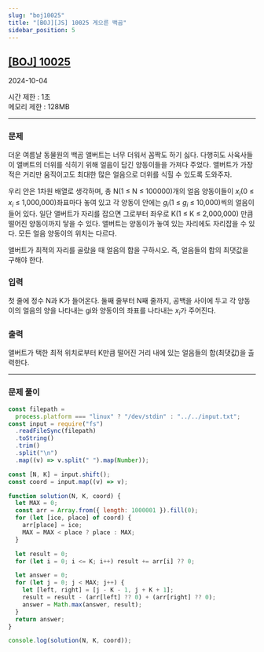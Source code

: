 ```yaml
---
slug: "boj10025"
title: "[BOJ][JS] 10025 게으른 백곰"
sidebar_position: 5
---
```


## [[BOJ] 10025](https://www.acmicpc.net/problem/10025)

2024-10-04

시간 제한 : 1초  
메모리 제한 : 128MB

---

### 문제

더운 여름날 동물원의 백곰 앨버트는 너무 더워서 꼼짝도 하기 싫다. 다행히도 사육사들이 앨버트의 더위를 식히기 위해 얼음이 담긴 양동이들을 가져다 주었다. 앨버트가 가장 적은 거리만 움직이고도 최대한 많은 얼음으로 더위를 식힐 수 있도록 도와주자.

우리 안은 1차원 배열로 생각하며, 총 N(1 ≤ N ≤ 100000)개의 얼음 양동이들이 $x_i$(0 ≤ $x_i$ ≤ 1,000,000)좌표마다 놓여 있고 각 양동이 안에는 $g_i$(1 ≤ $g_i$ ≤ 10,000)씩의 얼음이 들어 있다. 일단 앨버트가 자리를 잡으면 그로부터 좌우로 K(1 ≤ K ≤ 2,000,000) 만큼 떨어진 양동이까지 닿을 수 있다. 앨버트는 양동이가 놓여 있는 자리에도 자리잡을 수 있다. 모든 얼음 양동이의 위치는 다르다.

앨버트가 최적의 자리를 골랐을 때 얼음의 합을 구하시오. 즉, 얼음들의 합의 최댓값을 구해야 한다.

### 입력

첫 줄에 정수 N과 K가 들어온다. 둘째 줄부터 N째 줄까지, 공백을 사이에 두고 각 양동이의 얼음의 양을 나타내는 gi와 양동이의 좌표를 나타내는 $x_i$가 주어진다.

### 출력

앨버트가 택한 최적 위치로부터 K만큼 떨어진 거리 내에 있는 얼음들의 합(최댓값)을 출력한다.

---

### 문제 풀이

```js
const filepath =
  process.platform === "linux" ? "/dev/stdin" : "../../input.txt";
const input = require("fs")
  .readFileSync(filepath)
  .toString()
  .trim()
  .split("\n")
  .map((v) => v.split(" ").map(Number));

const [N, K] = input.shift();
const coord = input.map((v) => v);

function solution(N, K, coord) {
  let MAX = 0;
  const arr = Array.from({ length: 1000001 }).fill(0);
  for (let [ice, place] of coord) {
    arr[place] = ice;
    MAX = MAX < place ? place : MAX;
  }

  let result = 0;
  for (let i = 0; i <= K; i++) result += arr[i] ?? 0;

  let answer = 0;
  for (let j = 0; j < MAX; j++) {
    let [left, right] = [j - K - 1, j + K + 1];
    result = result - (arr[left] ?? 0) + (arr[right] ?? 0);
    answer = Math.max(answer, result);
  }
  return answer;
}

console.log(solution(N, K, coord));
```
